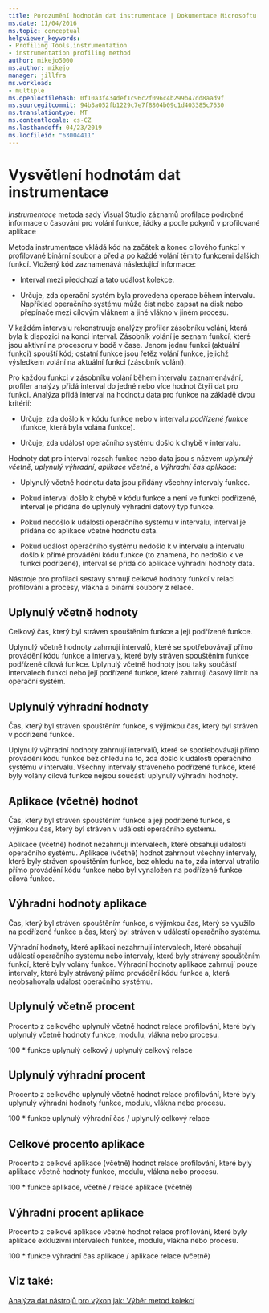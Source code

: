 ```yaml
---
title: Porozumění hodnotám dat instrumentace | Dokumentace Microsoftu
ms.date: 11/04/2016
ms.topic: conceptual
helpviewer_keywords:
- Profiling Tools,instrumentation
- instrumentation profiling method
author: mikejo5000
ms.author: mikejo
manager: jillfra
ms.workload:
- multiple
ms.openlocfilehash: 0f10a3f434def1c96c2f096c4b299b47dd8aad9f
ms.sourcegitcommit: 94b3a052fb1229c7e7f8804b09c1d403385c7630
ms.translationtype: MT
ms.contentlocale: cs-CZ
ms.lasthandoff: 04/23/2019
ms.locfileid: "63004411"
---
```

# <a name="understand-instrumentation-data-values"></a>Vysvětlení hodnotám dat instrumentace

*Instrumentace* metoda sady Visual Studio záznamů profilace podrobné informace o časování pro volání funkce, řádky a podle pokynů v profilované aplikace

Metoda instrumentace vkládá kód na začátek a konec cílového funkcí v profilované binární soubor a před a po každé volání těmito funkcemi dalších funkcí. Vložený kód zaznamenává následující informace:

- Interval mezi předchozí a tato událost kolekce.

- Určuje, zda operační systém byla provedena operace během intervalu. Například operačního systému může číst nebo zapsat na disk nebo přepínače mezi cílovým vláknem a jiné vlákno v jiném procesu.

V každém intervalu rekonstruuje analýzy profiler zásobníku volání, která byla k dispozici na konci interval. Zásobník volání je seznam funkcí, které jsou aktivní na procesoru v bodě v čase. Jenom jednu funkci (aktuální funkci) spouští kód; ostatní funkce jsou řetěz volání funkce, jejichž výsledkem volání na aktuální funkci (zásobník volání).

Pro každou funkci v zásobníku volání během intervalu zaznamenávání, profiler analýzy přidá interval do jedné nebo více hodnot čtyři dat pro funkci. Analýza přidá interval na hodnotu data pro funkce na základě dvou kritérií:

- Určuje, zda došlo k v kódu funkce nebo v intervalu *podřízené funkce* (funkce, která byla volána funkce).

- Určuje, zda událost operačního systému došlo k chybě v intervalu.

Hodnoty dat pro interval rozsah funkce nebo data jsou s názvem *uplynulý včetně*, *uplynulý výhradní*, *aplikace včetně*, a  *Výhradní čas aplikace*:

- Uplynulý včetně hodnotu data jsou přidány všechny intervaly funkce.

- Pokud interval došlo k chybě v kódu funkce a není ve funkci podřízené, interval je přidána do uplynulý výhradní datový typ funkce.

- Pokud nedošlo k události operačního systému v intervalu, interval je přidána do aplikace včetně hodnotu data.

- Pokud událost operačního systému nedošlo k v intervalu a intervalu došlo k přímé provádění kódu funkce (to znamená, ho nedošlo k ve funkci podřízené), interval se přidá do aplikace výhradní hodnoty data.

Nástroje pro profilaci sestavy shrnují celkové hodnoty funkcí v relaci profilování a procesy, vlákna a binární soubory z relace.

## <a name="elapsed-inclusive-values"></a>Uplynulý včetně hodnoty

Celkový čas, který byl stráven spouštěním funkce a její podřízené funkce.

Uplynulý včetně hodnoty zahrnují intervalů, které se spotřebovávají přímo provádění kódu funkce a intervaly, které byly stráven spouštěním funkce podřízené cílová funkce. Uplynulý včetně hodnoty jsou taky součástí intervalech funkci nebo její podřízené funkce, které zahrnují časový limit na operační systém.

## <a name="elapsed-exclusive-values"></a>Uplynulý výhradní hodnoty

Čas, který byl stráven spouštěním funkce, s výjimkou čas, který byl stráven v podřízené funkce.

Uplynulý výhradní hodnoty zahrnují intervalů, které se spotřebovávají přímo provádění kódu funkce bez ohledu na to, zda došlo k události operačního systému v intervalu. Všechny intervaly stráveného podřízené funkce, které byly volány cílová funkce nejsou součástí uplynulý výhradní hodnoty.

## <a name="application-inclusive-values"></a>Aplikace (včetně) hodnot

Čas, který byl stráven spouštěním funkce a její podřízené funkce, s výjimkou čas, který byl stráven v událostí operačního systému.

Aplikace (včetně) hodnot nezahrnují intervalech, které obsahují událostí operačního systému. Aplikace (včetně) hodnot zahrnout všechny intervaly, které byly stráven spouštěním funkce, bez ohledu na to, zda interval utratilo přímo provádění kódu funkce nebo byl vynaložen na podřízené funkce cílová funkce.

## <a name="application-exclusive-values"></a>Výhradní hodnoty aplikace

Čas, který byl stráven spouštěním funkce, s výjimkou čas, který se využilo na podřízené funkce a čas, který byl stráven v událostí operačního systému.

Výhradní hodnoty, které aplikaci nezahrnují intervalech, které obsahují událostí operačního systému nebo intervaly, které byly strávený spouštěním funkcí, které byly volány funkce. Výhradní hodnoty aplikace zahrnují pouze intervaly, které byly strávený přímo provádění kódu funkce a, která neobsahovala událost operačního systému.

## <a name="elapsed-inclusive-percent"></a>Uplynulý včetně procent

Procento z celkového uplynulý včetně hodnot relace profilování, které byly uplynulý včetně hodnoty funkce, modulu, vlákna nebo procesu.

100 * funkce uplynulý celkový / uplynulý celkový relace

## <a name="elapsed-exclusive-percent"></a>Uplynulý výhradní procent

Procento z celkového uplynulý včetně hodnot relace profilování, které byly uplynulý výhradní hodnoty funkce, modulu, vlákna nebo procesu.

100 * funkce uplynulý výhradní čas / uplynulý celkový relace

## <a name="application-inclusive-percent"></a>Celkové procento aplikace

Procento z celkové aplikace (včetně) hodnot relace profilování, které byly aplikace včetně hodnoty funkce, modulu, vlákna nebo procesu.

100 * funkce aplikace, včetně / relace aplikace (včetně)

## <a name="application-exclusive-percent"></a>Výhradní procent aplikace

Procento z celkové aplikace včetně hodnot relace profilování, které byly aplikace exkluzivní intervalech funkce, modulu, vlákna nebo procesu.

100 * funkce výhradní čas aplikace / aplikace relace (včetně)

## <a name="see-also"></a>Viz také:

[Analýza dat nástrojů pro výkon](../profiling/analyzing-performance-tools-data.md)
[jak: Výběr metod kolekcí](../profiling/how-to-choose-collection-methods.md)